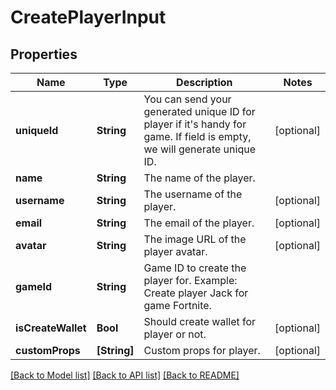 # CreatePlayerInput

## Properties
Name | Type | Description | Notes
------------ | ------------- | ------------- | -------------
**uniqueId** | **String** | You can send your generated unique ID for player if it&#39;s handy for game. If field is empty, we will generate unique ID. | [optional] 
**name** | **String** | The name of the player. | 
**username** | **String** | The username of the player. | [optional] 
**email** | **String** | The email of the player. | [optional] 
**avatar** | **String** | The image URL of the player avatar. | [optional] 
**gameId** | **String** | Game ID to create the player for. Example: Create player Jack for game Fortnite. | 
**isCreateWallet** | **Bool** | Should create wallet for player or not. | [optional] 
**customProps** | **[String]** | Custom props for player. | [optional] 

[[Back to Model list]](../README.md#documentation-for-models) [[Back to API list]](../README.md#documentation-for-api-endpoints) [[Back to README]](../README.md)


